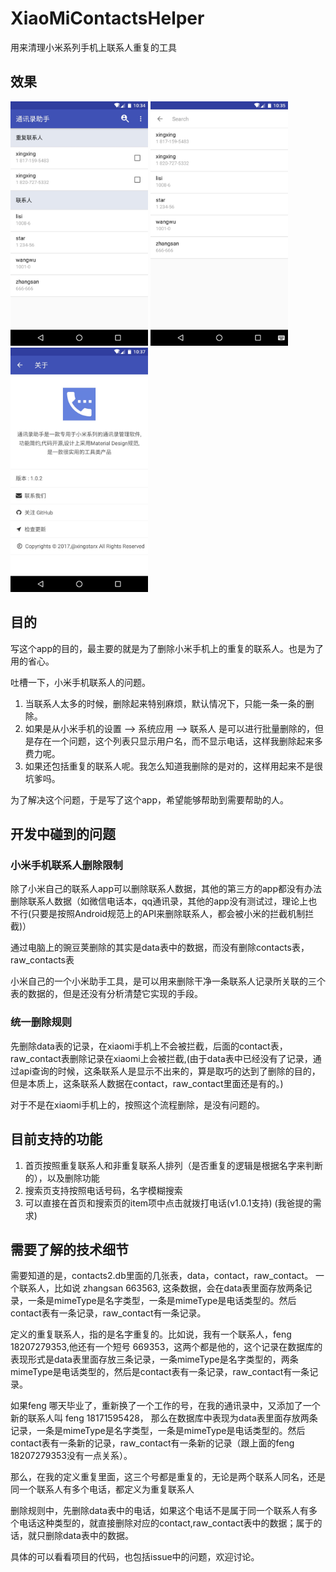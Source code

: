 # XiaoMiContactsHelper
用来清理小米系列手机上联系人重复的工具

## 效果

<img src="art/xiaomicontacts_2017_02_16_001.png" width="220">
<img src="art/xiaomicontacts_2017_02_16_002.png" width="220">
<img src="art/xiaomicontacts_2017_02_16_003.png" width="220">

## 目的
写这个app的目的，最主要的就是为了删除小米手机上的重复的联系人。也是为了用的省心。

吐槽一下，小米手机联系人的问题。

1. 当联系人太多的时候，删除起来特别麻烦，默认情况下，只能一条一条的删除。
2. 如果是从小米手机的设置 --> 系统应用 --> 联系人 是可以进行批量删除的，但是存在一个问题，这个列表只显示用户名，而不显示电话，这样我删除起来多费力呢。
3. 如果还包括重复的联系人呢。我怎么知道我删除的是对的，这样用起来不是很坑爹吗。

为了解决这个问题，于是写了这个app，希望能够帮助到需要帮助的人。

## 开发中碰到的问题

### 小米手机联系人删除限制
除了小米自己的联系人app可以删除联系人数据，其他的第三方的app都没有办法删除联系人数据（如微信电话本，qq通讯录，其他的app没有测试过，理论上也不行(只要是按照Android规范上的API来删除联系人，都会被小米的拦截机制拦截)）

通过电脑上的豌豆荚删除的其实是data表中的数据，而没有删除contacts表，raw_contacts表

小米自己的一个小米助手工具，是可以用来删除干净一条联系人记录所关联的三个表的数据的，但是还没有分析清楚它实现的手段。

### 统一删除规则
先删除data表的记录，在xiaomi手机上不会被拦截，后面的contact表，raw_contact表删除记录在xiaomi上会被拦截,(由于data表中已经没有了记录，通过api查询的时候，这条联系人是显示不出来的，算是取巧的达到了删除的目的，但是本质上，这条联系人数据在contact，raw_contact里面还是有的。)

对于不是在xiaomi手机上的，按照这个流程删除，是没有问题的。

## 目前支持的功能

1. 首页按照重复联系人和非重复联系人排列（是否重复的逻辑是根据名字来判断的），以及删除功能
2. 搜索页支持按照电话号码，名字模糊搜索
3. 可以直接在首页和搜索页的item项中点击就拨打电话(v1.0.1支持) (我爸提的需求)


## 需要了解的技术细节

需要知道的是，contacts2.db里面的几张表，data，contact，raw_contact。 一个联系人，比如说 zhangsan 663563, 这条数据，会在data表里面存放两条记录，一条是mimeType是名字类型，一条是mimeType是电话类型的。然后contact表有一条记录，raw_contact有一条记录。

定义的重复联系人，指的是名字重复的。比如说，我有一个联系人，feng 18207279353,他还有一个短号 669353，这两个都是他的，这个记录在数据库的表现形式是data表里面存放三条记录，一条mimeType是名字类型的，两条mimeType是电话类型的，然后是contact表有一条记录，raw_contact有一条记录。

如果feng 哪天毕业了，重新换了一个工作的号，在我的通讯录中，又添加了一个新的联系人叫 feng 18171595428， 那么在数据库中表现为data表里面存放两条记录，一条是mimeType是名字类型，一条是mimeType是电话类型的。然后contact表有一条新的记录，raw_contact有一条新的记录（跟上面的feng 18207279353没有一点关系）。

那么，在我的定义重复里面，这三个号都是重复的，无论是两个联系人同名，还是同一个联系人有多个电话，都定义为重复联系人

删除规则中，先删除data表中的电话，如果这个电话不是属于同一个联系人有多个电话这种类型的，就直接删除对应的contact,raw_contact表中的数据；属于的话，就只删除data表中的数据。


具体的可以看看项目的代码，也包括issue中的问题，欢迎讨论。
